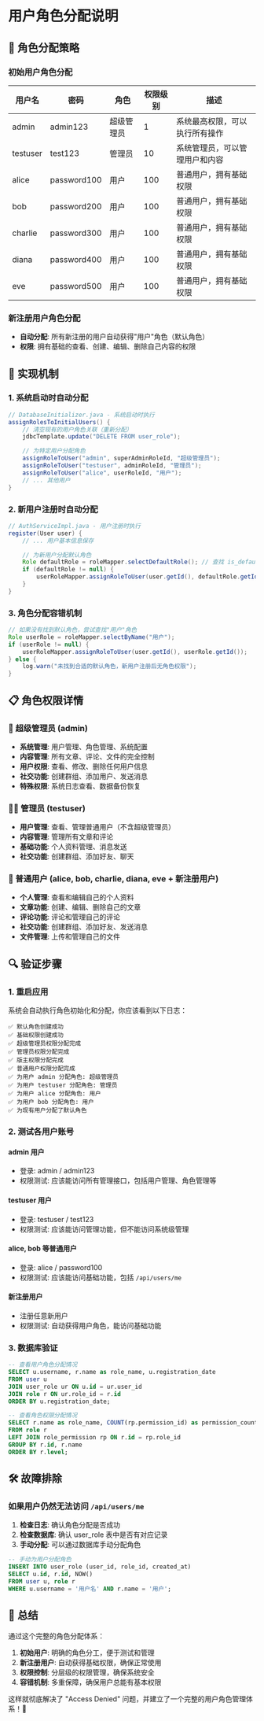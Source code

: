 # 用户角色分配说明

## 🎯 角色分配策略

### 初始用户角色分配

| 用户名 | 密码 | 角色 | 权限级别 | 描述 |
|--------|------|------|----------|------|
| admin | admin123 | 超级管理员 | 1 | 系统最高权限，可以执行所有操作 |
| testuser | test123 | 管理员 | 10 | 系统管理员，可以管理用户和内容 |
| alice | password100 | 用户 | 100 | 普通用户，拥有基础权限 |
| bob | password200 | 用户 | 100 | 普通用户，拥有基础权限 |
| charlie | password300 | 用户 | 100 | 普通用户，拥有基础权限 |
| diana | password400 | 用户 | 100 | 普通用户，拥有基础权限 |
| eve | password500 | 用户 | 100 | 普通用户，拥有基础权限 |

### 新注册用户角色分配
- **自动分配**: 所有新注册的用户自动获得"用户"角色（默认角色）
- **权限**: 拥有基础的查看、创建、编辑、删除自己内容的权限

## 🔧 实现机制

### 1. 系统启动时自动分配
```java
// DatabaseInitializer.java - 系统启动时执行
assignRolesToInitialUsers() {
    // 清空现有的用户角色关联（重新分配）
    jdbcTemplate.update("DELETE FROM user_role");

    // 为特定用户分配角色
    assignRoleToUser("admin", superAdminRoleId, "超级管理员");
    assignRoleToUser("testuser", adminRoleId, "管理员");
    assignRoleToUser("alice", userRoleId, "用户");
    // ... 其他用户
}
```

### 2. 新用户注册时自动分配
```java
// AuthServiceImpl.java - 用户注册时执行
register(User user) {
    // ... 用户基本信息保存

    // 为新用户分配默认角色
    Role defaultRole = roleMapper.selectDefaultRole(); // 查找 is_default = true 的角色
    if (defaultRole != null) {
        userRoleMapper.assignRoleToUser(user.getId(), defaultRole.getId());
    }
}
```

### 3. 角色分配容错机制
```java
// 如果没有找到默认角色，尝试查找"用户"角色
Role userRole = roleMapper.selectByName("用户");
if (userRole != null) {
    userRoleMapper.assignRoleToUser(user.getId(), userRole.getId());
} else {
    log.warn("未找到合适的默认角色，新用户注册后无角色权限");
}
```

## 📋 角色权限详情

### 🌟 超级管理员 (admin)
- **系统管理**: 用户管理、角色管理、系统配置
- **内容管理**: 所有文章、评论、文件的完全控制
- **用户权限**: 查看、修改、删除任何用户信息
- **社交功能**: 创建群组、添加用户、发送消息
- **特殊权限**: 系统日志查看、数据备份恢复

### 👨‍💼 管理员 (testuser)
- **用户管理**: 查看、管理普通用户（不含超级管理员）
- **内容管理**: 管理所有文章和评论
- **基础功能**: 个人资料管理、消息发送
- **社交功能**: 创建群组、添加好友、聊天

### 👤 普通用户 (alice, bob, charlie, diana, eve + 新注册用户)
- **个人管理**: 查看和编辑自己的个人资料
- **文章功能**: 创建、编辑、删除自己的文章
- **评论功能**: 评论和管理自己的评论
- **社交功能**: 创建群组、添加好友、发送消息
- **文件管理**: 上传和管理自己的文件

## 🔍 验证步骤

### 1. 重启应用
系统会自动执行角色初始化和分配，你应该看到以下日志：
```
✅ 默认角色创建成功
✅ 基础权限创建成功
✅ 超级管理员权限分配完成
✅ 管理员权限分配完成
✅ 版主权限分配完成
✅ 普通用户权限分配完成
✅ 为用户 admin 分配角色: 超级管理员
✅ 为用户 testuser 分配角色: 管理员
✅ 为用户 alice 分配角色: 用户
✅ 为用户 bob 分配角色: 用户
✅ 为现有用户分配了默认角色
```

### 2. 测试各用户账号

#### admin 用户
- 登录: admin / admin123
- 权限测试: 应该能访问所有管理接口，包括用户管理、角色管理等

#### testuser 用户
- 登录: testuser / test123
- 权限测试: 应该能访问管理功能，但不能访问系统级管理

#### alice, bob 等普通用户
- 登录: alice / password100
- 权限测试: 应该能访问基础功能，包括 `/api/users/me`

#### 新注册用户
- 注册任意新用户
- 权限测试: 自动获得用户角色，能访问基础功能

### 3. 数据库验证
```sql
-- 查看用户角色分配情况
SELECT u.username, r.name as role_name, u.registration_date
FROM user u
JOIN user_role ur ON u.id = ur.user_id
JOIN role r ON ur.role_id = r.id
ORDER BY u.registration_date;

-- 查看角色权限分配情况
SELECT r.name as role_name, COUNT(rp.permission_id) as permission_count
FROM role r
LEFT JOIN role_permission rp ON r.id = rp.role_id
GROUP BY r.id, r.name
ORDER BY r.level;
```

## 🛠️ 故障排除

### 如果用户仍然无法访问 `/api/users/me`

1. **检查日志**: 确认角色分配是否成功
2. **检查数据库**: 确认 user_role 表中是否有对应记录
3. **手动分配**: 可以通过数据库手动分配角色
```sql
-- 手动为用户分配角色
INSERT INTO user_role (user_id, role_id, created_at)
SELECT u.id, r.id, NOW()
FROM user u, role r
WHERE u.username = '用户名' AND r.name = '用户';
```

## 🎉 总结

通过这个完整的角色分配体系：

1. **初始用户**: 明确的角色分工，便于测试和管理
2. **新注册用户**: 自动获得基础权限，确保正常使用
3. **权限控制**: 分层级的权限管理，确保系统安全
4. **容错机制**: 多重保障，确保用户总能有基本权限

这样就彻底解决了 "Access Denied" 问题，并建立了一个完整的用户角色管理体系！🚀
